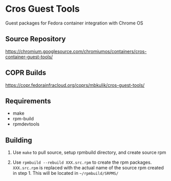 
# Cros Guest Tools

Guest packages for Fedora container integration with Chrome OS

## Source Repository

https://chromium.googlesource.com/chromiumos/containers/cros-container-guest-tools/

## COPR Builds

https://copr.fedorainfracloud.org/coprs/mbkulik/cros-guest-tools/

## Requirements

- make
- rpm-build
- rpmdevtools

## Building

1. Use ```make``` to pull source, setup rpmbuild directory, and create source rpm

2. Use ```rpmbuild --rebuild XXX.src.rpm``` to create the rpm packages. 
```XXX.src.rpm``` is replaced with the actual name of the source rpm created in
step 1. This will be located in ```~/rpmbuild/SRPMS/```